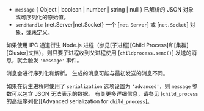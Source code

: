 <!-- YAML
added: v0.5.10
-->

* `message` { Object | boolean | number | string | null } 已解析的 JSON 对象或可序列化的原始值。
* `sendHandle` {net.Server|net.Socket} 一个 [`net.Server`] 或 [`net.Socket`] 对象，或未定义。

如果使用 IPC 通道衍生 Node.js 进程（参见[子进程][Child Process]和[集群][Cluster]文档），则只要子进程收到父进程使用 [`childprocess.send()`] 发送的消息，就会触发 `'message'` 事件。

消息会进行序列化和解析。 
生成的消息可能与最初发送的消息不同。

如果在衍生进程时使用了 `serialization` 选项设置为 `'advanced'`，则 `message` 参数可以包含 JSON 无法表示的数据。 
有关更多详细信息，请参见 [`child_process` 的高级序列化][Advanced serialization for `child_process`]。


